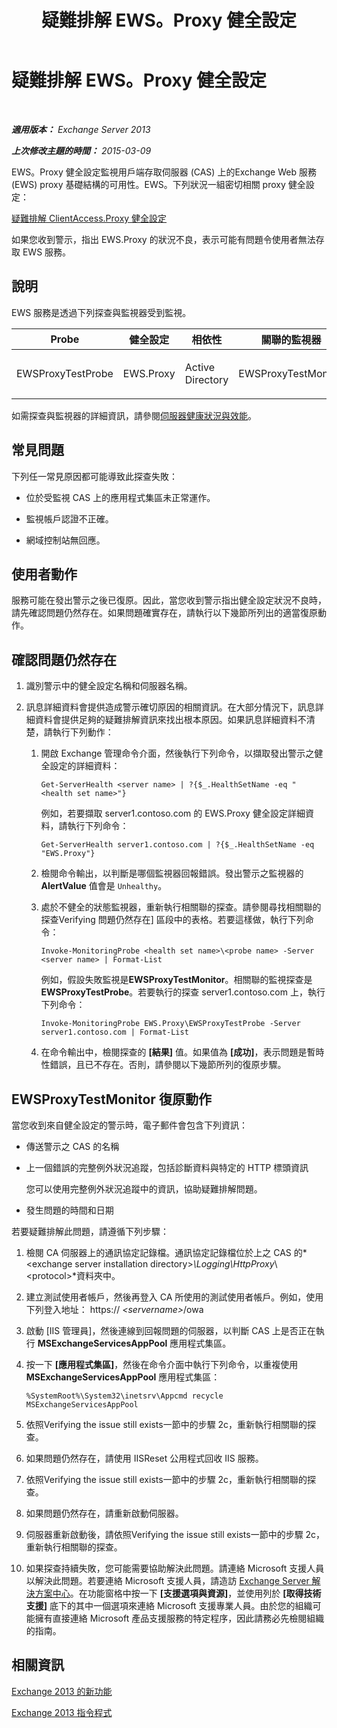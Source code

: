 ﻿---
title: 疑難排解 EWS。Proxy 健全設定
TOCTitle: 疑難排解 EWS。Proxy 健全設定
ms:assetid: 5bfbf7e9-d52d-4a3d-91ac-72427c6cb37d
ms:mtpsurl: https://technet.microsoft.com/zh-tw/library/ms.exch.scom.ews.proxy(v=EXCHG.150)
ms:contentKeyID: 53276403
ms.date: 03/07/2017
mtps_version: v=EXCHG.150
ms.translationtype: MT
---

# 疑難排解 EWS。Proxy 健全設定

 

_**適用版本：** Exchange Server 2013_

_**上次修改主題的時間：** 2015-03-09_

EWS。Proxy 健全設定監視用戶端存取伺服器 (CAS) 上的Exchange Web 服務 (EWS) proxy 基礎結構的可用性。EWS。下列狀況一組密切相關 proxy 健全設定：

[疑難排解 ClientAccess.Proxy 健全設定](troubleshooting-clientaccess-proxy-health-set.md)

如果您收到警示，指出 EWS.Proxy 的狀況不良，表示可能有問題令使用者無法存取 EWS 服務。

## 說明

EWS 服務是透過下列探查與監視器受到監視。


<table>
<colgroup>
<col style="width: 25%" />
<col style="width: 25%" />
<col style="width: 25%" />
<col style="width: 25%" />
</colgroup>
<thead>
<tr class="header">
<th>Probe</th>
<th>健全設定</th>
<th>相依性</th>
<th>關聯的監視器</th>
</tr>
</thead>
<tbody>
<tr class="odd">
<td><p>EWSProxyTestProbe</p></td>
<td><p>EWS.Proxy</p></td>
<td><p>Active Directory</p></td>
<td><p>EWSProxyTestMonitor</p></td>
</tr>
</tbody>
</table>


如需探查與監視器的詳細資訊，請參閱[伺服器健康狀況與效能](https://technet.microsoft.com/zh-tw/library/jj150551\(v=exchg.150\))。

## 常見問題

下列任一常見原因都可能導致此探查失敗：

  - 位於受監視 CAS 上的應用程式集區未正常運作。

  - 監視帳戶認證不正確。

  - 網域控制站無回應。

## 使用者動作

服務可能在發出警示之後已復原。因此，當您收到警示指出健全設定狀況不良時，請先確認問題仍然存在。如果問題確實存在，請執行以下幾節所列出的適當復原動作。

## 確認問題仍然存在

1.  識別警示中的健全設定名稱和伺服器名稱。

2.  訊息詳細資料會提供造成警示確切原因的相關資訊。在大部分情況下，訊息詳細資料會提供足夠的疑難排解資訊來找出根本原因。如果訊息詳細資料不清楚，請執行下列動作：
    
    1.  開啟 Exchange 管理命令介面，然後執行下列命令，以擷取發出警示之健全設定的詳細資料：
        
            Get-ServerHealth <server name> | ?{$_.HealthSetName -eq "<health set name>"}
        
        例如，若要擷取 server1.contoso.com 的 EWS.Proxy 健全設定詳細資料，請執行下列命令：
        
            Get-ServerHealth server1.contoso.com | ?{$_.HealthSetName -eq "EWS.Proxy"}
    
    2.  檢閱命令輸出，以判斷是哪個監視器回報錯誤。發出警示之監視器的 **AlertValue** 值會是 `Unhealthy`。
    
    3.  處於不健全的狀態監視器，重新執行相關聯的探查。請參閱尋找相關聯的探查Verifying 問題仍然存在\] 區段中的表格。若要這樣做，執行下列命令：
        
            Invoke-MonitoringProbe <health set name>\<probe name> -Server <server name> | Format-List
        
        例如，假設失敗監視是**EWSProxyTestMonitor**。相關聯的監視探查是**EWSProxyTestProbe**。若要執行的探查 server1.contoso.com 上，執行下列命令：
        
            Invoke-MonitoringProbe EWS.Proxy\EWSProxyTestProbe -Server server1.contoso.com | Format-List
    
    4.  在命令輸出中，檢閱探查的 **\[結果\]** 值。如果值為 **\[成功\]**，表示問題是暫時性錯誤，且已不存在。否則，請參閱以下幾節所列的復原步驟。

## EWSProxyTestMonitor 復原動作

當您收到來自健全設定的警示時，電子郵件會包含下列資訊：

  - 傳送警示之 CAS 的名稱

  - 上一個錯誤的完整例外狀況追蹤，包括診斷資料與特定的 HTTP 標頭資訊
    
    您可以使用完整例外狀況追蹤中的資訊，協助疑難排解問題。

  - 發生問題的時間和日期

若要疑難排解此問題，請遵循下列步驟：

1.  檢閱 CA 伺服器上的通訊協定記錄檔。通訊協定記錄檔位於上之 CAS 的*\<exchange server installation directory\>*\\Logging\\HttpProxy*\\\<protocol\>*資料夾中。

2.  建立測試使用者帳戶，然後再登入 CA 所使用的測試使用者帳戶。例如，使用下列登入地址： https:// *\<servername\>*/owa

3.  啟動 \[IIS 管理員\]，然後連線到回報問題的伺服器，以判斷 CAS 上是否正在執行 **MSExchangeServicesAppPool** 應用程式集區。

4.  按一下 **\[應用程式集區\]**，然後在命令介面中執行下列命令，以重複使用 **MSExchangeServicesAppPool** 應用程式集區：
    
        %SystemRoot%\System32\inetsrv\Appcmd recycle MSExchangeServicesAppPool

5.  依照Verifying the issue still exists一節中的步驟 2c，重新執行相關聯的探查。

6.  如果問題仍然存在，請使用 IISReset 公用程式回收 IIS 服務。

7.  依照Verifying the issue still exists一節中的步驟 2c，重新執行相關聯的探查。

8.  如果問題仍然存在，請重新啟動伺服器。

9.  伺服器重新啟動後，請依照Verifying the issue still exists一節中的步驟 2c，重新執行相關聯的探查。

10. 如果探查持續失敗，您可能需要協助解決此問題。請連絡 Microsoft 支援人員以解決此問題。若要連絡 Microsoft 支援人員，請造訪 [Exchange Server 解決方案中心](https://go.microsoft.com/fwlink/p/?linkid=180809)。在功能窗格中按一下 **\[支援選項與資源\]**，並使用列於 **\[取得技術支援\]** 底下的其中一個選項來連絡 Microsoft 支援專業人員。由於您的組織可能擁有直接連絡 Microsoft 產品支援服務的特定程序，因此請務必先檢閱組織的指南。

## 相關資訊

[Exchange 2013 的新功能](https://technet.microsoft.com/zh-tw/library/jj150540\(v=exchg.150\))

[Exchange 2013 指令程式](https://technet.microsoft.com/zh-tw/library/bb124413\(v=exchg.150\))

